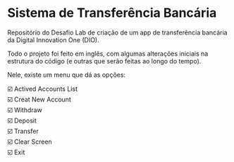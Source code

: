 # Sistema de Transferência Bancária

 Repositório do Desafio Lab de criação de um app de transferência bancária da Digital Innovation One (DIO).
 
 Todo o projeto foi feito em inglês, com algumas alterações iniciais na estrutura do código (e outras que serão feitas ao longo do tempo).
 
 Nele, existe um menu que dá as opções:
 
 ☑️ Actived Accounts List  
 ☑️ Creat New Account  
 ☑️ Withdraw  
 ☑️ Deposit  
 ☑️ Transfer  
 ☑️ Clear Screen  
 ☑️ Exit  
